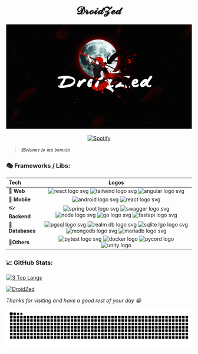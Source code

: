 
<div align="center">

# 𝓓𝓻𝓸𝓲𝓭𝓩𝓮𝓭

<img src="new_wallpaper_blood_c.png" />

[![Spotify](https://novatorem-8vrkbcul1-droidzed.vercel.app/api/spotify)](https://open.spotify.com/user/9jib0d4osau56gxt26y8oca6h)

</div>

>*_𝖂𝖊𝖑𝖈𝖔𝖒𝖊 𝖙𝖔 𝖒𝖞 𝖉𝖔𝖒𝖆𝖎𝖓_*

### 🎭 Frameworks / Libs:

| Tech | Logos  |
|:--|:--:
|🎨 **Web** | <img src="https://raw.githubusercontent.com/yurijserrano/Github-Profile-Readme-Logos/master/frameworks/react.svg" width="40" height="40" alt="react logo svg" title="react js"/> <img src="https://user-images.githubusercontent.com/25181517/202896760-337261ed-ee92-4979-84c4-d4b829c7355d.png" width="40" height="40" alt="tailwind logo svg" title="tailwindcss"/> <img src="https://raw.githubusercontent.com/yurijserrano/Github-Profile-Readme-Logos/master/frameworks/angular.svg" width="40" height="40" alt="angular logo svg" title="angular"/> |
|📱 **Mobile** |  <img src="https://user-images.githubusercontent.com/25181517/117269608-b7dcfb80-ae58-11eb-8e66-6cc8753553f0.png" width="50" height="50" alt="android logo svg" title="android" /> <img src="https://raw.githubusercontent.com/yurijserrano/Github-Profile-Readme-Logos/master/frameworks/react.svg" width="40" height="40" alt="react logo svg" title="react native"/> |
| 👓 **Backend** | <img src="https://raw.githubusercontent.com/yurijserrano/Github-Profile-Readme-Logos/master/frameworks/spring.svg" width="50" height="50" alt="spring boot logo svg" title="spring boot" />  <img src="https://user-images.githubusercontent.com/25181517/186711335-a3729606-5a78-4496-9a36-06efcc74f800.png" width="40" height="40" alt="swagger logo svg" title="swagger"/> <img src="https://raw.githubusercontent.com/yurijserrano/Github-Profile-Readme-Logos/master/frameworks/nodejs.svg" width="60" height="60" alt="node logo svg" title="node"/>  <img src="https://raw.githubusercontent.com/yurijserrano/Github-Profile-Readme-Logos/master/programming%20languages/go.svg" height="60" alt="go logo svg" title="Go"/> <img src="https://fastapi.tiangolo.com/img/logo-margin/logo-teal.png" width="160" height="60" alt="fastapi logo svg" title="fastpi"/>  |
| 💾 **Databases** | <img src="https://user-images.githubusercontent.com/25181517/117208740-bfb78400-adf5-11eb-97bb-09072b6bedfc.png" width="50" height="50" alt="pgsql logo svg" title="postgresql"/> <img src="https://github.com/marwin1991/profile-technology-icons/assets/136815194/79868fa1-41b8-411f-bd00-cda9ba6723ca" width="40" height="40" alt="realm db logo svg" title="realm" /> <img src="https://github.com/marwin1991/profile-technology-icons/assets/136815194/82df4543-236b-4e45-9604-5434e3faab17" width="40" height="40" alt="sqlite lgo logo svg" title="sqlite" /> <img src="https://user-images.githubusercontent.com/25181517/182884177-d48a8579-2cd0-447a-b9a6-ffc7cb02560e.png" width="40" height="40" alt="mongodb logo svg" title="mongodb"/> <img src="https://github.com/marwin1991/profile-technology-icons/assets/136815194/3c698a4f-84e4-4849-a900-476b14311634" width="40" height="40" alt="mariadb logo svg" title="mariadb" />  |
| 🔨**Others** | <img src="https://user-images.githubusercontent.com/25181517/184117132-9e89a93b-65fb-47c3-91e7-7d0f99e7c066.png" width="40" height="40" alt="pytest logo svg" title="pytest" /> <img src="https://user-images.githubusercontent.com/25181517/117207330-263ba280-adf4-11eb-9b97-0ac5b40bc3be.png" width="40" height="40" alt="docker logo" title="docker"/> <img src="https://docs.pycord.dev/en/stable/_static/pycord_logo.png" width="40" height="40" alt="pycord logo" title="pycord" /> <img src="https://user-images.githubusercontent.com/25181517/193427941-9437dbbe-376f-40dc-9573-0ef5c02a26a7.png" width="40" height="40" alt="unity logo" title="unity" />

<div style="display: block;">

### 📈 GitHub Stats:

[![3 Top Langs](https://github-readme-stats-r8du3nvuw-droidzed.vercel.app/api/top-langs/?username=droidzed&theme=midnight-purple&langs_count=20&layout=compact&count_private=true)](https://github.com/anuraghazra/github-readme-stats)

[![DroidZed](https://github-readme-stats-r8du3nvuw-droidzed.vercel.app/api?username=droidzed&show_icons=true&bg_color=10,6e14aa,904e95&title_color=fff&text_color=fff&include_all_commits=true&custom_title=DroidZed&count_private=true)](https://github.com/anuraghazra/github-readme-stats)

<em> Thanks for visiting and have a good rest of your day 😁 </em>

<picture>
  <source media="(prefers-color-scheme: dark)" srcset="https://raw.githubusercontent.com/DroidZed/DroidZed/output/github-contribution-grid-snake-dark.svg" /> 
  <source media="(prefers-color-scheme: light)" srcset="https://raw.githubusercontent.com/DroidZed/DroidZed/output/github-contribution-grid-snake.svg" /> 
  <img alt="github-snake" src="https://raw.githubusercontent.com/DroidZed/DroidZed/output/github-contribution-grid-snake-dark.svg" /> 
</picture>
